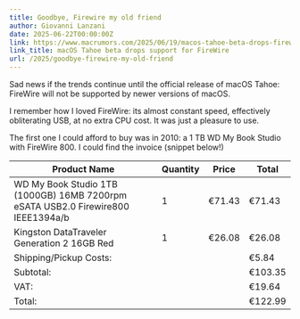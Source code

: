 ```yaml
---
title: Goodbye, Firewire my old friend
author: Giovanni Lanzani
date: 2025-06-22T00:00:00Z
link: https://www.macrumors.com/2025/06/19/macos-tahoe-beta-drops-firewire-support/
link_title: macOS Tahoe beta drops support for FireWire
url: /2025/goodbye-firewire-my-old-friend
---
```


Sad news if the trends continue until the official release of macOS Tahoe: FireWire will not be supported by newer versions of macOS.

I remember how I loved FireWire: its almost constant speed, effectively obliterating USB, at no extra CPU cost. It was just a pleasure to use.

The first one I could afford to buy was in 2010: a 1 TB WD My Book Studio with FireWire 800. I could find the invoice (snippet below!)

<table>
  <thead>
    <tr>
      <th>Product Name</th>
      <th class=numeric>Quantity</th>
      <th class=numeric>Price</th>
      <th class=numeric>Total</th>
    </tr>
  </thead>
  <tbody>
    <tr>
      <td>WD My Book Studio 1TB (1000GB) 16MB 7200rpm eSATA USB2.0 Firewire800 IEEE1394a/b</td>
      <td class=numeric>1</td>
      <td class=numeric>€71.43</td>
      <td class=numeric>€71.43</td>
    </tr>
    <tr class=highlight-row>
      <td>Kingston DataTraveler Generation 2 16GB Red</td>
      <td class=numeric>1</td>
      <td class=numeric>€26.08</td>
      <td class=numeric>€26.08</td>
    </tr>
    <!-- Summary Rows -->
    <tr>
      <td colspan=3 class=summary-label>Shipping/Pickup Costs:</td>
      <td class=numeric>€5.84</td>
    </tr>
    <tr>
      <td colspan=3 class=summary-label>Subtotal:</td>
      <td class=numeric>€103.35</td>
    </tr>
    <tr>
      <td colspan=3 class=summary-label>VAT:</td>
      <td class=numeric>€19.64</td>
    </tr>
    <tr>
      <td colspan=3 class=summary-label>Total:</td>
      <td class=numeric>€122.99</td>
    </tr>
  </tbody>
</table>
